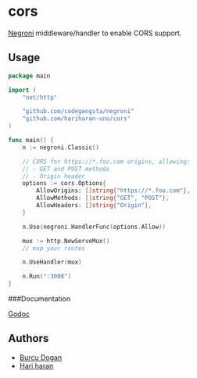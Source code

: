 # cors

[Negroni](https://github.com/codegangsta/negroni) middleware/handler to enable CORS support.

## Usage

~~~go
package main

import (
	"net/http"

	"github.com/codegangsta/negroni"
	"github.com/hariharan-uno/cors"
)

func main() {
	n := negroni.Classic()

	// CORS for https://*.foo.com origins, allowing:
	// - GET and POST methods
	// - Origin header
	options := cors.Options{
		AllowOrigins: []string{"https://*.foo.com"},
		AllowMethods: []string{"GET", "POST"},
		AllowHeaders: []string{"Origin"},
	}

	n.Use(negroni.HandlerFunc(options.Allow))

	mux := http.NewServeMux()
	// map your routes

	n.UseHandler(mux)

	n.Run(":3000")
}
~~~

###Documentation

[Godoc](https://godoc.org/github.com/hariharan-uno/cors)

## Authors

* [Burcu Dogan](http://github.com/rakyll)
* [Hari haran](http://github.com/hariharan-uno)